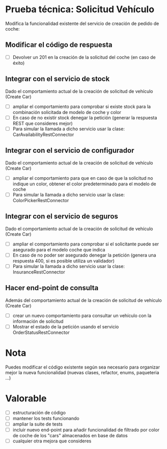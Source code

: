 # Prueba técnica: Solicitud Vehículo

Modifica la funcionalidad existente del servicio de creación de pedido de coche:

## Modificar el código de respuesta
- [ ] Devolver un 201 en la creación de la solicitud del coche (en caso de éxito)

## Integrar con el servicio de stock
Dado el comportamiento actual de la creación de solicitud de vehículo (Create Car)

- [ ] ampliar el comportamiento para comprobar si existe stock para la combinación solicitada de modelo de coche y color
- [ ] En caso de no existir stock denegar la petición (generar la respuesta REST que consideres mejor)
- [ ] Para simular la llamada a dicho servicio usar la clase: CarAvailabilityRestConnector

## Integrar con el servicio de configurador
Dado el comportamiento actual de la creación de solicitud de vehículo (Create Car)

- [ ] ampliar el comportamiento para que en caso de que la solicitud no indique un color, obtener el color predeterminado para el modelo de coche
- [ ] Para simular la llamada a dicho servicio usar la clase: ColorPickerRestConnector

## Integrar con el servicio de seguros
Dado el comportamiento actual de la creación de solicitud de vehículo (Create Car)

- [ ] ampliar el comportamiento para comprobar si el solicitante puede ser asegurado para el modelo coche que indica
- [ ] En caso de no poder ser asegurado denegar la petición (genera una respuesta 400, si es posible utiliza un validador)
- [ ] Para simular la llamada a dicho servicio usar la clase: InsuranceRestConnector

## Hacer end-point de consulta
Además del comportamiento actual de la creación de solicitud de vehículo (Create Car)

- [ ] crear un nuevo comportamiento para consultar un vehículo con la información de solicitud
- [ ] Mostrar el estado de la petición usando el servicio OrderStatusRestConnector

# Nota
Puedes modificar el código existente según sea necesario para organizar mejor la nueva funcionalidad (nuevas clases, refactor, enums, paqueteria ...)

# Valorable
- [ ] estructuración de código
- [ ] mantener los tests funcionando
- [ ] ampliar la suite de tests
- [ ] incluir nuevo end-point para añadir funcionalidad de filtrado por color de coche de los "cars" almacenados en base de datos
- [ ] cualquier otra mejora que consideres
